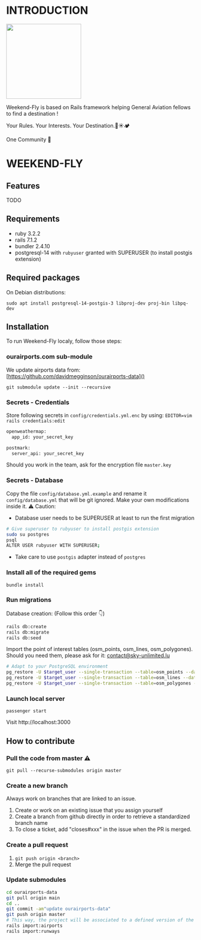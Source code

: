 # INTRODUCTION

<img src="https://github.com/alexstan67/wef_2023/blob/master/app/assets/images/full-logo-early-dark.png" width="200" />

Weekend-Fly is based on Rails framework helping General Aviation fellows to find a destination !

Your Rules. Your Interests. Your Destination.🌴☀️🏕️

One Community 💪

# WEEKEND-FLY

## Features
TODO

## Requirements
* ruby 3.2.2
* rails 7.1.2
* bundler 2.4.10
* postgresql-14 with `rubyuser` granted with SUPERUSER (to install postgis extension)

## Required packages
On Debian distributions:

`sudo apt install postgresql-14-postgis-3 libproj-dev proj-bin libpq-dev`

## Installation
To run Weekend-Fly localy, follow those steps:

### ourairports.com sub-module
We update airports data from: [https://github.com/davidmegginson/ourairports-data]()

`git submodule update --init --recursive`

### Secrets - Credentials
Store following secrets in `config/credentials.yml.enc` by using: `EDITOR=vim rails credentials:edit`
````bash
openweathermap:
  app_id: your_secret_key

postmark:
  server_api: your_secret_key
````
Should you work in the team, ask for the encryption file `master.key`

### Secrets - Database
Copy the file `config/database.yml.example` and rename it `config/database.yml` that will be git ignored.
Make your own modifications inside it.
⚠️  Caution:
- Database user needs to be SUPERUSER at least to run the first migration
````bash
# Give superuser to rubyuser to install postgis extension
sudo su postgres
psql
ALTER USER rubyuser WITH SUPERUSER;
````
- Take care to use `postgis` adapter instead of `postgres`

### Install all of the required gems 
`bundle install`

### Run migrations

Database creation: (Follow this order 👇) 
````bash
rails db:create
rails db:migrate
rails db:seed
````
Import the point of interest tables (osm_points, osm_lines, osm_polygones). Should you need them, please ask for it: contact@sky-unlimited.lu
````bash
# Adapt to your PostgreSQL environment
pg_restore -U $target_user --single-transaction --table=osm_points --data-only -h $target_host -d $target_database osm_points_backup.sql
pg_restore -U $target_user --single-transaction --table=osm_lines --data-only -h $target_host -d $target_database osm_lines_backup.sql
pg_restore -U $target_user --single-transaction --table=osm_polygones --data-only -h $target_host -d $target_database osm_polygones_backup.sql
````

### Launch local server

`passenger start`

Visit http://localhost:3000

## How to contribute

### Pull the code from master ⚠️

`git pull --recurse-submodules origin master`

### Create a new branch
Always work on branches that are linked to an issue.
1. Create or work on an existing issue that you assign yourself
2. Create a branch from github directly in order to retrieve a standardized branch name
3. To close a ticket, add "closes#xxx" in the issue when the PR is merged.

### Create a pull request
1. `git push origin <branch>`
2. Merge the pull request

### Update submodules
````bash
cd ourairports-data
git pull origin main
cd ..
git commit -am"update ourairports-data"
git push origin master
# This way, the project will be associated to a defined version of the submodule
rails import:airports
rails import:runways
````
